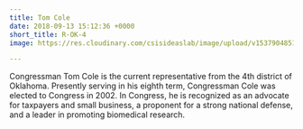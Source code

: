 ```yaml
---
title: Tom Cole
date: 2018-09-13 15:12:36 +0000
short_title: R-OK-4
image: https://res.cloudinary.com/csisideaslab/image/upload/v1537904851/health-commission/Cole_Tom.jpg

---
```

Congressman Tom Cole is the current representative from the 4th district of Oklahoma. Presently serving in his eighth term, Congressman Cole was elected to Congress in 2002. In Congress, he is recognized as an advocate for taxpayers and small business, a proponent for a strong national defense, and a leader in promoting biomedical research.